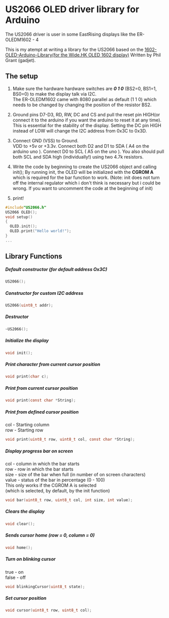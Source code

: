 US2066 OLED driver library for Arduino
=========================
The US2066 driver is user in some EastRising displays like the ER-OLEDM1602 - 4

This is my atempt at writing a library for the US2066 based on the [1602-OLED-Arduino-Library(for the Wide.HK OLED 1602 display)](https://github.com/gadjet/1602-OLED-Arduino-Library) Written by Phil Grant (gadjet).

The setup
------
1. Make sure the hardware hardware switches are ***0 1 0*** (BS2=0, BS1=1, BS0=0) to make the display talk via I2C.  
The ER-OLEDM1602 came with 8080 parallel as default (1 1 0) which needs to be changed by changing the position of the resistor BS2.

2. Ground pins D7-D3, RD, RW, DC and CS and pull the reset pin HIGH(or connect it to the arduino if you want the arduino to reset it at any time).
This is essential for the stability of the display.
Setting the DC pin HIGH instead of LOW will change the I2C address from 0x3C to 0x3D.

3. Connect GND (VSS) to Ground.  
VDD to +5v or +3.3v.
Connect both D2 and D1 to SDA ( A4 on the arduino uno ).
Connect D0 to SCL ( A5 on the uno  ).
You also should pull both SCL and SDA high (individually!) using two 4.7k resistors.

4. Write the code by beginning to create the US2066 object and calling init();
By running init, the OLED will be initialized with the **CGROM A** which is required for the bar function to work.
(Note: init does not turn off the internal regulator which i don't think is necessary but i could be wrong. If you want to uncomment the code at the beginning of init)

5. print!  


```c
#include"US2066.h"
US2066 OLED();
void setup()  
{  
  OLED.init();  
  OLED.print("Hello world!");  
}  
...
```

Library Functions
------
##### Default constructor (for default address Ox3C)  
```c
US2066();
```
##### Constructor for custom I2C address  
```c
US2066(uint8_t addr);
```
##### Destructor  
```c
~US2066();
```
##### Initialize the display  
```c
void init();
```
##### Print character from current cursor position  
```c
void print(char c);
```
##### Print from current cursor position  
```c
void print(const char *String);
```
##### Print from defined cursor position  
col - Starting column  
row - Starting row  
```c
void print(uint8_t row, uint8_t col, const char *String);
```
##### Display progress bar on screen  
col - column in which the bar starts  
row - row in which the bar starts  
size - size of the bar when full (in number of on screen characters)  
value - status of the bar in percentage (0 - 100)  
This only works if the CGROM A is selected  
  (which is selected, by default, by the init function)
```c
void bar(uint8_t row, uint8_t col, int size, int value);  
```
##### Clears the display  
```c
void clear();
```
##### Sends cursor home (row = 0, column = 0)  
```c
void home();
```
##### Turn on blinking cursor  
true   - on  
false  - off  
```c
void blinkingCursor(uint8_t state);
```
##### Set cursor position  
```c
void cursor(uint8_t row, uint8_t col);
```
